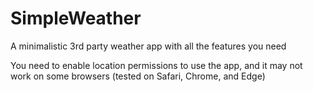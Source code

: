 # SimpleWeather
A minimalistic 3rd party weather app with all the features you need

You need to enable location permissions to use the app, and it may not work on some browsers (tested on Safari, Chrome, and Edge)
